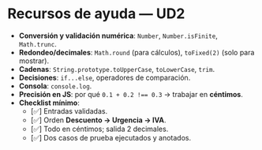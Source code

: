# Recursos de ayuda — UD2

- **Conversión y validación numérica**: `Number`, `Number.isFinite`, `Math.trunc`.
- **Redondeo/decimales**: `Math.round` (para cálculos), `toFixed(2)` (solo para mostrar).
- **Cadenas**: `String.prototype.toUpperCase`, `toLowerCase`, `trim`.
- **Decisiones**: `if...else`, operadores de comparación.
- **Consola**: `console.log`.
- **Precisión en JS**: por qué `0.1 + 0.2 !== 0.3` → trabajar en **céntimos**.
- **Checklist mínimo**:
  - [✅] Entradas validadas.
  - [✅] Orden **Descuento → Urgencia → IVA**.
  - [✅] Todo en céntimos; salida 2 decimales.
  - [✅] Dos casos de prueba ejecutados y anotados.